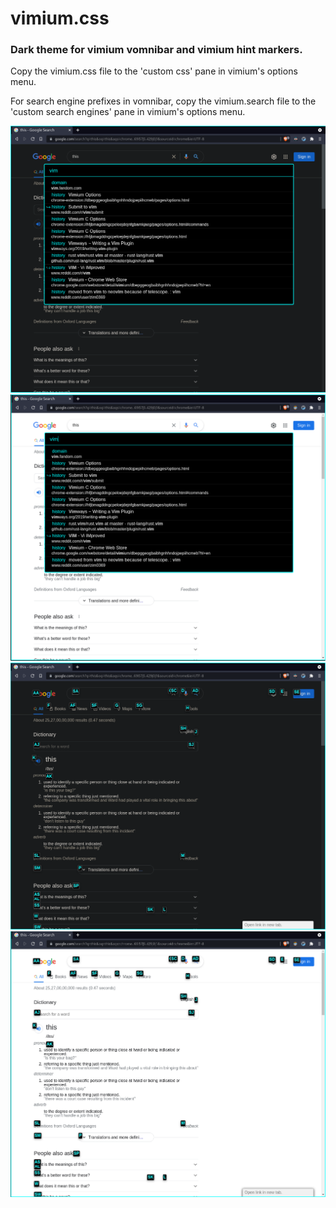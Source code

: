# vimium.css

### Dark theme for vimium vomnibar and vimium hint markers.

Copy the vimium.css file to the 'custom css' pane in vimium's options menu. 

For search engine prefixes in vomnibar, copy the vimium.search file to the 'custom search engines' pane in vimium's options menu.

![vomnibar on dark background](pictures/vomd.png)
![vomnibar on light background](pictures/voml.png)
![hint markers on dark background](pictures/markd.png)
![hint markers on light background](pictures/markl.png)

